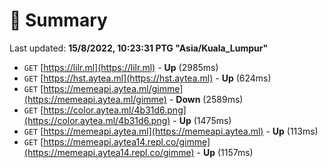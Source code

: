 # 📖 Summary
Last updated: **15/8/2022, 10:23:31 PTG "Asia/Kuala_Lumpur"**

- `GET` [https://lilr.ml](https://lilr.ml) - **Up** (2985ms)
- `GET` [https://hst.aytea.ml](https://hst.aytea.ml) - **Up** (624ms)
- `GET` [https://memeapi.aytea.ml/gimme](https://memeapi.aytea.ml/gimme) - **Down** (2589ms)
- `GET` [https://color.aytea.ml/4b31d6.png](https://color.aytea.ml/4b31d6.png) - **Up** (1475ms)
- `GET` [https://memeapi.aytea.ml](https://memeapi.aytea.ml) - **Up** (113ms)
- `GET` [https://memeapi.aytea14.repl.co/gimme](https://memeapi.aytea14.repl.co/gimme) - **Up** (1157ms)
